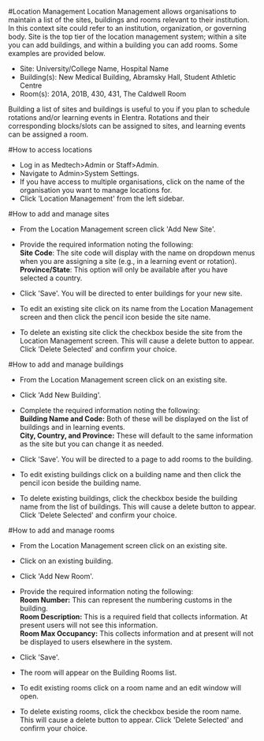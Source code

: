 #Location Management
Location Management allows organisations to maintain a list of the sites, buildings and rooms relevant to their institution. In this context site could refer to an institution, organization, or governing body.  Site is the top tier of the location management system; within a site you can add buildings, and within a building you can add rooms. Some examples are provided below.

* Site: University/College Name, Hospital Name
* Building(s): New Medical Building, Abramsky Hall, Student Athletic Centre
* Room(s): 201A, 201B, 430, 431, The Caldwell Room  

Building a list of sites and buildings is useful to you if you plan to schedule rotations and/or learning events in Elentra.  Rotations and their corresponding blocks/slots can be assigned to sites, and learning events can be assigned a room.

#How to access locations
* Log in as Medtech>Admin or Staff>Admin.
* Navigate to Admin>System Settings.
* If you have access to multiple organisations, click on the name of the organisation you want to manage locations for.
* Click 'Location Management' from the left sidebar.

#How to add and manage sites  
* From the Location Management screen click 'Add New Site'.  
* Provide the required information noting the following:  
**Site Code**: The site code will display with the name on dropdown menus when you are assigning a site (e.g., in a learning event or rotation).  
**Province/State**: This option will only be available after you have selected a country.
* Click 'Save'.  You will be directed to enter buildings for your new site.

* To edit an existing site click on its name from the Location Management screen and then click the pencil icon beside the site name.  
* To delete an existing site click the checkbox beside the site from the Location Management screen.  This will cause a delete button to appear. Click 'Delete Selected' and confirm your choice.  

#How to add and manage buildings  
* From the Location Management screen click on an existing site.  
* Click 'Add New Building'.
* Complete the required information noting the following:  
**Building Name and Code:** Both of these will be displayed on the list of buildings and in learning events.  
**City, Country, and Province:** These will default to the same information as the site but you can change it as needed.  
* Click 'Save'.  You will be directed to a page to add rooms to the building.

* To edit existing buildings click on a building name and then click the pencil icon beside the building name.
* To delete existing buildings, click the checkbox beside the building name from the list of buildings.  This will cause a delete button to appear. Click 'Delete Selected' and confirm your choice.  

#How to add and manage rooms
* From the Location Management screen click on an existing site.  
* Click on an existing building.  
* Click 'Add New Room'.
* Provide the required information noting the following:  
**Room Number:**  This can represent the numbering customs in the building.  
**Room Description:** This is a required field that collects information.  At present users will not see this information.  
**Room Max Occupancy:** This collects information and at present will not be displayed to users elsewhere in the system.  
* Click 'Save'.  
* The room will appear on the Building Rooms list.

* To edit existing rooms click on a room name and an edit window will open.
* To delete existing rooms, click the checkbox beside the room name.  This will cause a delete button to appear. Click 'Delete Selected' and confirm your choice.  
